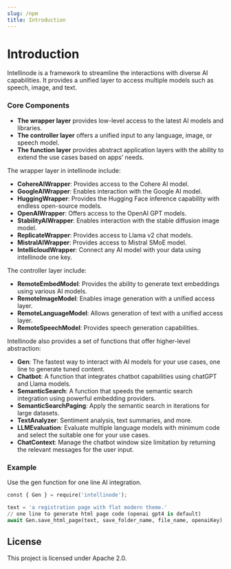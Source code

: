 ```yaml
---
slug: /npm
title: Introduction
---
```


# Introduction

Intellinode is a framework to streamline the interactions with diverse AI capabilities. It provides a unified layer to access multiple models such as speech, image, and text.

### Core Components

* **The wrapper layer** provides low-level access to the latest AI models and libraries.
* **The controller layer** offers a unified input to any language, image, or speech model.
* **The function layer** provides abstract application layers with the ability to extend the use cases based on apps’ needs.

The wrapper layer in intellinode include:

* **CohereAIWrapper**: Provides access to the Cohere AI model.
* **GoogleAIWrapper**: Enables interaction with the Google AI model.
* **HuggingWrapper**: Provides the Hugging Face inference capability with endless open-source models.
* **OpenAIWrapper**: Offers access to the OpenAI GPT models.
* **StabilityAIWrapper**: Enables interaction with the stable diffusion image model.
* **ReplicateWrapper**: Provides access to Llama v2 chat models.
* **MistralAIWrapper**: Provides access to Mistral SMoE model.
* **IntellicloudWrapper**: Connect any AI model with your data using intellinode one key.

The controller layer include:

* **RemoteEmbedModel**: Provides the ability to generate text embeddings using various AI models.
* **RemoteImageModel**: Enables image generation with a unified access layer.
* **RemoteLanguageModel**: Allows generation of text with a unified access layer.
* **RemoteSpeechModel**: Provides speech generation capabilities.

Intellinode also provides a set of functions that offer higher-level abstraction:

* **Gen**: The fastest way to interact with AI models for your use cases, one line to generate tuned content.
* **Chatbot**: A function that integrates chatbot capabilities using chatGPT and Llama models.
* **SemanticSearch**: A function that speeds the semantic search integration using powerful embedding providers.
* **SemanticSearchPaging**: Apply the semantic search in iterations for large datasets.
* **TextAnalyzer**: Sentiment analysis, text summaries, and more.
* **LLMEvaluation**: Evaluate multiple language models with minimum code and select the suitable one for your use cases.
* **ChatContext**: Manage the chatbot window size limitation by returning the relevant messages for the user input.


### Example

Use the gen function for one line AI integration.
```python
const { Gen } = require('intellinode');

text = 'a registration page with flat modern theme.'
// one line to generate html page code (openai gpt4 is default)
await Gen.save_html_page(text, save_folder_name, file_name, openaiKey);
```

## License
This project is licensed under Apache 2.0.
  
